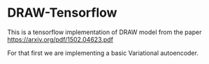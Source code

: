 # DRAW-Tensorflow

This is a tensorflow implementation of DRAW model from the paper https://arxiv.org/pdf/1502.04623.pdf

For that first we are implementing a basic Variational autoencoder.